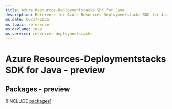 ```yaml
---
title: Azure Resources-Deploymentstacks SDK for Java
description: Reference for Azure Resources-Deploymentstacks SDK for Java
ms.date: 06/17/2025
ms.topic: reference
ms.devlang: java
ms.service: resources-deploymentstacks
---
```

# Azure Resources-Deploymentstacks SDK for Java - preview
## Packages - preview
[!INCLUDE [packages](resources-deploymentstacks-index.md)]